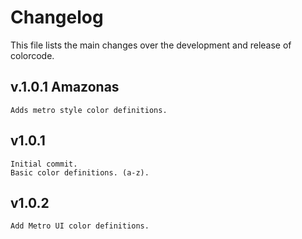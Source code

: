 Changelog
=========
This file lists the main changes over the development and release of colorcode.


v.1.0.1 Amazonas
----------------
	Adds metro style color definitions.


v1.0.1
-------
	Initial commit.
	Basic color definitions. (a-z).

v1.0.2
-------
	Add Metro UI color definitions.

